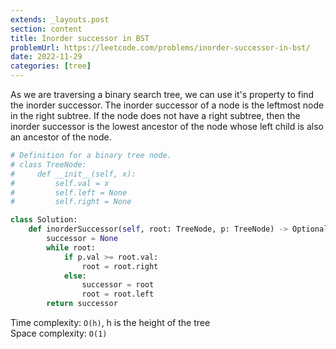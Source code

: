 ```yaml
---
extends: _layouts.post
section: content
title: Inorder successor in BST
problemUrl: https://leetcode.com/problems/inorder-successor-in-bst/
date: 2022-11-29
categories: [tree]
---
```


As we are traversing a binary search tree, we can use it's property to find the inorder successor. The inorder successor of a node is the leftmost node in the right subtree. If the node does not have a right subtree, then the inorder successor is the lowest ancestor of the node whose left child is also an ancestor of the node.

```python
# Definition for a binary tree node.
# class TreeNode:
#     def __init__(self, x):
#         self.val = x
#         self.left = None
#         self.right = None

class Solution:
    def inorderSuccessor(self, root: TreeNode, p: TreeNode) -> Optional[TreeNode]:
        successor = None
        while root:
            if p.val >= root.val:
                root = root.right
            else:
                successor = root
                root = root.left
        return successor
```

Time complexity: `O(h)`, h is the height of the tree <br/>
Space complexity: `O(1)`
